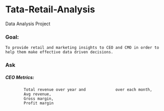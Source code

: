 # Tata-Retail-Analysis
Data Analysis Project
### Goal:
	To provide retail and marketing insights to CEO and CMO in order to help them make effective data driven decisions. 
 ### Ask
 ##### CEO Metrics:
            Total revenue over year and             over each month,
            Avg revenue,
            Gross margin,
            Profit margin

